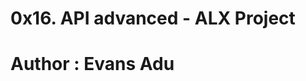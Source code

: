 0x16. API advanced - ALX Project
===============================================
Author : Evans Adu
===============================================

